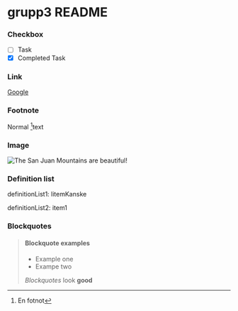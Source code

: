 # grupp3 README

### Checkbox

- [ ] Task
- [x] Completed Task

### Link

[Google](http://google.com)

### Footnote

Normal [^1]text
[^1]: En fotnot

### Image

![The San Juan Mountains are beautiful!](https://mdg.imgix.net/assets/images/san-juan-mountains.jpg?auto=format&fit=clip&q=40&w=1080 "San Juan Mountains")

### Definition list

definitionList1: litemKanske


definitionList2: item1

### Blockquotes

> #### Blockquote examples
>
> - Example one
> - Exampe two
>
> *Blockquotes* look **good**




